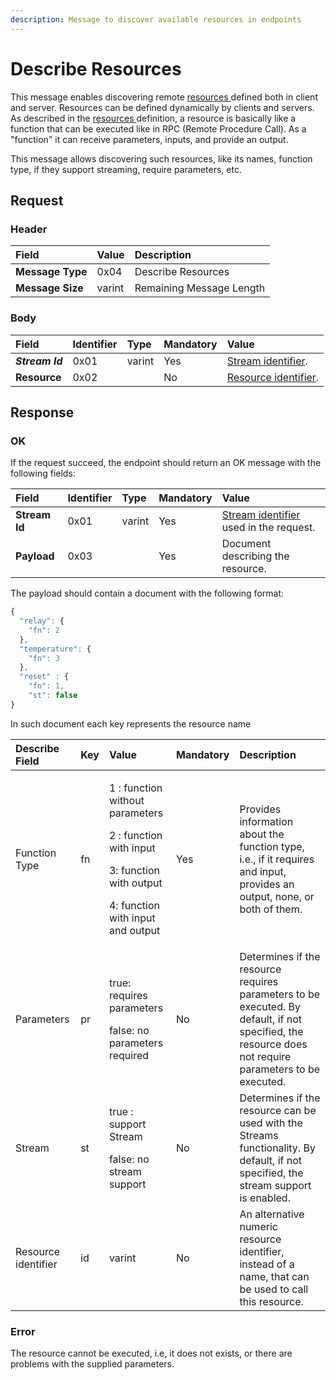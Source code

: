 ```yaml
---
description: Message to discover available resources in endpoints
---
```


# Describe Resources

This message enables discovering remote [resources ](../definitions.md#resources)defined both in client and server. Resources can be defined dynamically by clients and servers. As described in the [resources ](../definitions.md#resources)definition, a resource is basically like a function that can be executed like in RPC \(Remote Procedure Call\). As a "function" it can receive parameters, inputs, and provide an output. 

This message allows discovering such resources, like its names, function type, if they support streaming, require parameters, etc.

## Request

### Header

| Field | Value | Description |
| :--- | :--- | :--- |
| **Message Type** | 0x04 | Describe Resources |
| **Message Size** | varint | Remaining Message Length |

### Body

| Field | Identifier | Type | Mandatory | Value |
| :--- | :--- | :--- | :--- | :--- |
| _**Stream Id**_ | 0x01 | varint | Yes | [Stream identifier](../definitions.md#stream-identifier). |
| **Resource**  | 0x02 |  | No | [Resource identifier](../definitions.md#resource-definition).  |

## Response

### OK

If the request succeed, the endpoint should return an OK message with the following fields:

| Field | Identifier | Type | Mandatory | Value |
| :--- | :--- | :--- | :--- | :--- |
| **Stream Id** | 0x01 | varint | Yes | [Stream identifier](../definitions.md#stream-identifier) used in the request. |
| **Payload** | 0x03 |  | Yes | Document describing the resource. |

The payload should contain a document with the following format:

```javascript
{
  "relay": {
    "fn": 2
  },
  "temperature": {
    "fn": 3
  },
  "reset" : {
    "fn": 1,
    "st": false
}
```

In such document each key represents the resource name

<table>
  <thead>
    <tr>
      <th style="text-align:left">Describe Field</th>
      <th style="text-align:left">Key</th>
      <th style="text-align:left">Value</th>
      <th style="text-align:left">Mandatory</th>
      <th style="text-align:left">Description</th>
    </tr>
  </thead>
  <tbody>
    <tr>
      <td style="text-align:left">Function Type</td>
      <td style="text-align:left">fn</td>
      <td style="text-align:left">
        <p>1 : function without parameters</p>
        <p>2 : function with input</p>
        <p>3: function with output</p>
        <p>4: function with input and output</p>
      </td>
      <td style="text-align:left">Yes</td>
      <td style="text-align:left">Provides information about the function type, i.e., if it requires and
        input, provides an output, none, or both of them.</td>
    </tr>
    <tr>
      <td style="text-align:left">Parameters</td>
      <td style="text-align:left">pr</td>
      <td style="text-align:left">
        <p>true: requires parameters</p>
        <p>false: no parameters required</p>
      </td>
      <td style="text-align:left">No</td>
      <td style="text-align:left">Determines if the resource requires parameters to be executed. By default,
        if not specified, the resource does not require parameters to be executed.</td>
    </tr>
    <tr>
      <td style="text-align:left">Stream</td>
      <td style="text-align:left">st</td>
      <td style="text-align:left">
        <p>true : support Stream</p>
        <p>false: no stream support</p>
      </td>
      <td style="text-align:left">No</td>
      <td style="text-align:left">Determines if the resource can be used with the Streams functionality.
        By default, if not specified, the stream support is enabled.</td>
    </tr>
    <tr>
      <td style="text-align:left">Resource identifier</td>
      <td style="text-align:left">id</td>
      <td style="text-align:left">varint</td>
      <td style="text-align:left">No</td>
      <td style="text-align:left">An alternative numeric resource identifier, instead of a name, that can
        be used to call this resource.</td>
    </tr>
  </tbody>
</table>

### Error

The resource cannot be executed, i.e, it does not exists, or there are problems with the supplied parameters.

